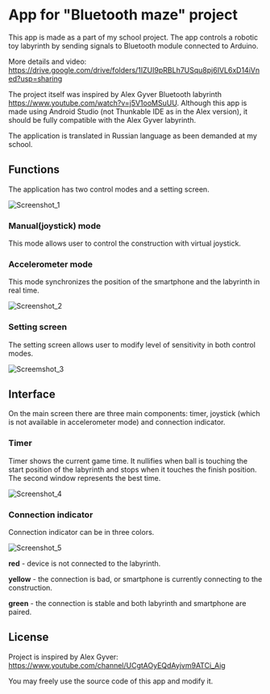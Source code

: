# App for "Bluetooth maze" project
This app is made as a part of my school project. The app controls a robotic toy labyrinth by sending signals to Bluetooth module connected to Arduino.

More details and video: https://drive.google.com/drive/folders/1IZUI9pRBLh7USqu8pj6IVL6xD14iVned?usp=sharing

The project itself was inspired by Alex Gyver Bluetooth labyrinth https://www.youtube.com/watch?v=j5V1ooMSuUU. Although this app is made using Android Studio (not 
Thunkable IDE as in the Alex version), it should be fully compatible with the Alex Gyver labyrinth.

The application is translated in Russian language as been demanded at my school.

## Functions
The application has two control modes and a setting screen.

![Screenshot_1](https://user-images.githubusercontent.com/76208684/112892023-7f236700-90e1-11eb-82f9-4ac28f441597.png)

### Manual(joystick) mode
This mode allows user to control the construction with virtual joystick.

### Accelerometer mode
This mode synchronizes the position of the smartphone and the labyrinth in real time.

![Screenshot_2](https://user-images.githubusercontent.com/76208684/112892093-93fffa80-90e1-11eb-9801-999a4a37845d.png)

### Setting screen
The setting screen allows user to modify level of sensitivity in both control modes.

![Screemshot_3](https://user-images.githubusercontent.com/76208684/112892156-a5490700-90e1-11eb-8d8d-4616ab884dce.png)

## Interface
On the main screen there are three main components: timer, joystick (which is not available in accelerometer mode) and connection indicator.

### Timer
Timer shows the current game time. It nullifies when ball is touching the start position of the labyrinth and stops when it touches the finish position. The second window represents the best time.

![Screenshot_4](https://user-images.githubusercontent.com/76208684/112892370-e4775800-90e1-11eb-9c6e-05de641824db.png)

### Connection indicator
Connection indicator can be in three colors. 

![Screenshot_5](https://user-images.githubusercontent.com/76208684/112892272-ca3d7a00-90e1-11eb-9f05-c123bcdb85e3.png)

**red** - device is not connected to the labyrinth.

**yellow** - the connection is bad, or smartphone is currently connecting to the construction.

**green** - the connection is stable and both labyrinth and smartphone are paired.

## License
Project is inspired by Alex Gyver: https://www.youtube.com/channel/UCgtAOyEQdAyjvm9ATCi_Aig

You may freely use the source code of this app and modify it.
